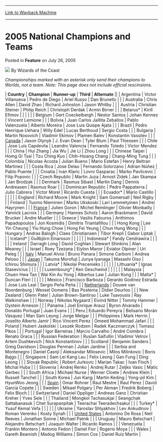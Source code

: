 
---
[Link to Wayback Machine](https://web.archive.org/web/20211028212959/https://magic.wizards.com/en/articles/archive/feature/2005-national-champions-and-teams-2005-07-26)

[_metadata_:wayback_url]:- "https://magic.wizards.com/en/articles/archive/feature/2005-national-champions-and-teams-2005-07-26"
[_metadata_:wayback_raw_url]:- "https://web.archive.org/web/20211028212959id_/https://magic.wizards.com/en/articles/archive/feature/2005-national-champions-and-teams-2005-07-26"
[_metadata_:wayback_capture_timestamp]:- "2021-10-28 21:29:59+00:00"
[_metadata_:description]:- "Championships marked with an asterisk only send their champions to Worlds, not a team."
[_metadata_:generator]:- "Drupal 7 (http://drupal.org)"
---


2005 National Champions and Teams
=================================



 Posted in **Feature**
 on July 26, 2005 






![](https://media.magic.wizards.com/styles/auth_small/public/images/person/wizards_author.jpg)
By Wizards of the Coast











*Championships marked with an asterisk only send their champions to Worlds, not a team. Note: This page does not include official rescinsions.*



  | **Country** | **Champion** | **Runner-up** | **Third** | **Alternate** ||  | Argentina | Victor Villanueva  | Pedro de Diego  | Ariel Russo  | Dan Brunello  |
|  | Australia | Chris Allen  | David Zhao  | Richard Johnston  | Jason Whitby  |
|  | Austria | Christian Steiner | Philip Reich | Christoph Derdak | Armin Birner |
|  | Belarus\* | Kirill Efimov |  |  |  |
|  | Belgium | Gert Coeckelbergh | Nestor Santos | Johan Kennes | Vincent Lemione |
|  | Bolivia | Juan Carlos Jaillita Zeballos  | Pablo Valenzuela  | Alberto Moreira  | Jose Luis Quispe Ajata  |
|  | Brazil | Pedro Henrique Uehara | Willy Edel | Lucas Berthoud | Sergio Costa |
|  | Bulgaria | Martin Nosovich  | Vladimir Ekimov  | Plamen Balev  | Konstantin Vassilev  |
|  | [Canada](/en/events/coverage/jason-olynyk-leads-canadian-rat-pack-worlds) | Jason Olynyk  | J. Evan Dean  | Tyler Blum  | Paul Thiessen  |
|  | Chile | Jose Luis Capdevila | Leandro Valencia  | Fernando Toledo  | Victor Mendez  |
|  | China | Hui Zhang  | Jia Wu  | Jie Li  | Zhou Long  |
|  | Chinese Taipei | Homg Gi Tsai  | Tzu Ching Kuo  | Chih-Hsiang Chang  | Chang-Ming Tung  |
|  | Colombia | Nicolas Acosta  | Julian Bueno  | Mario Estefan  | Henry Beltran Martinez  |
|  | Costa Rica | Jose Delao | Fernando Solorzano | Adrian Núñez | Pablo Puente |
|  | Croatia | Ivan Klaric | Lovro Gasparac | Marko Pavlicevic | Filip Popovic |
|  | Czech Republic | Martin Juza  | Arnost Zidek  | Jan Skampa  | Jan Brodzak  |
|  | Denmark | Rasmus Sibast | Martin Dang | Dennis Andreasen | Rasmus Roar |
|  | Dominican Republic | Pedro Pappaterra  | Julio Cabrera  | Victor Morel  | Ricardo Cuesta  |
|  | Ecuador\* | Mario Castillo |  |  |  |
|  | England | Richard Moore | Mark Knight | Sam Gomersall | Neil Rigby |
|  | Finland | Tuomo Nieminen  | Marko Ukskoski  | Lari Lemmetyinen  | Andrei Hayrynen  |
|  | [France](/en/node/531021) | Julien Goron | Michel Remlinger | Olivier Monbailly | Yannick Lacroix |
|  | Germany | Hannes Scholz | Aaron Brackmann | David Brucker | Andre Mueller |
|  | Greece | Vasilis Fatouros | Anthimos Papadopoulos | Jon Kosmidis | Dimitris Triantafillou |
|  | Hong Kong | Lee Yin Cheung | Yiu Hung Chow | Hong Fei Yeung | Chun Hung Wong |
|  | Hungary | Andras Balogh | Claes Christiansen | Tibor Krepli | Gabor Liptak |
|  | Iceland\* | Gu∂björn Einarsson |  |  |  |
|  | Indonesia\* | Fandy Cendrawira  | 
 | 
 | 
 |
|  | Ireland | Darragh Long  | David Coghlan  | Stewart Shinkins  | Alan Meaney  |
|  | Israel | Roey Tzezana | Eiylon Manor | Eviator Olpiner | Uri Peleg |
|  | [Italy](/en/node/575471) | Manuel Alvisi | Bruno Panara | Simone Carboni | Andrea Peloso |
|  | [Japan](/en/events/coverage/morofuji-oiso-shimura-form-team-japan) | Takuma Morofuji  | Junya Iyanaga  | Masashi Oiso | Ichirou Shimura  |
|  | Latvia\* | Nikolai Precenieks |  |  |  |
|  | Lithuania\* | Ignas Stasevicius |  |  |  |
|  | Luxembourg\* | Ken Geschwind  |  |  |  |
|  | Malaysia | Chuen Hwa Tan  | Wai Kin Au Yong  | Albertus Law  | Julian Kong  |
|  | Malta\* | Duncan Fleri |  |  |  |
|  | Mexico | Francisco Barboza | Gerardo Godinez Estrada | Jose Luis Leal | Sergio Peña Peña |
|  | [Netherlands](/en/events/coverage/local-boy-crowned-king) |  Douwe van Noordenburg | Wessel Oomens | Bas Postema | Didier Deurloo |
|  | New Zealand | Glenn Patel | Julian Brown-Santirso | Luke Tsavousis | Ray Walkinshaw |
|  | Norway | Nikolas Nygaard  | Eivind Nitter  | Tommy Hammer  | Oystein Arneson  |
|  | Panama | Joel Enrique Arauz  | Byron Alvarado  | Donaldo Portugal  | Juan Evans  |
|  | Peru | Eduardo Pereyra  | Belisario Morán Vásquez  | Man Sam Leung  | Jorge Melgar  |
|  | Philippines | Mark Herrin  | Joselito Alberto Jamir  | Rico Vincent Perez  | Omeed Mohammad Jafari  |
|  | Poland | Hubert Jaskolski  | Leszek Rodzen  | Radek Kaczmarczyk  | Tomasz Pikos  |
|  | Portugal | Igor Barreiras | Marcio Carvalho | André Coimbra | Renato Graca |
|  | Russian Federation | Ruslan Saifullin | Vladimir Vetrov | Artem Dushkevich | Nick Konstantinov |
|  | Scotland | Benjamin Sanders  | Greig Davidson  | Douglas Penman  | Julian Jardine  |
|  | Serbia and Montenegro | Daniel Casnji  | Aleksandar Milosevic  | Milos Milinkovic  | Boris Bajgo  |
|  | Singapore | Sam Lei Kang Lau | Felix Leong  | Gan Fung  | Ding Leong  |
|  | Slovak Republic | Robert Jurkovic  | Marian Takac  | Ivan Floch  | Michal Huba  |
|  | Slovenia | Andrej Renko  | Andrej Rutar  | Zeljko Vasic  | Matic Gerbec  |
|  | South Africa | Michael Nurse  | Werner Cloete  | Andrew Klein  | Russell Tanchel  |
|  | South Korea | Jun Kang  | Martin Keding  | Yong-pil Kim  | HyunWoo Jeong  |
|  | [Spain](/en/node/584876) | Omar Rohner | Raul Mestre | Raul Perez | David Garcia Copete |
|  | Sweden | Mikael Polgary | Per Akman | Fredrik Boberg | Felix Bloch |
|  | Switzerland | Daniel Oppliger | Andreas Ganz | Christian Kreher | Yves Sele |
|  | Thailand | Mongkol Tachasukjai  | Seangchak Sattabanasuk  | Chet Surapanpitak  | Teerachai Teeradechsakul  |
|  | Turkey\* | Yusuf Kemal Vefa  |  |  |  |
|  | Ukraine | Yaroslav Shlyakhov | Lev Ankudinov | Roman Verenko | Kosty Synah |
|  | [United States](/en/events/coverage/de-rosa-crowned-us-champion) | Antonino De Rosa | Neil Reeves | Jonathan Sonne | Michael Patnik |
|  | Uruguay | Mauro Betschart  | Alejandro Betschart  | Joaquin Walter  | Ricardo Ramos  |
|  | Venezuela | Frankin Montero | Antonio Fedon | Daniel Fior | Rogerio Moya |
|  | Wales | Gareth Beamish  | Madog Williams  | Simon Cox  | Daniel Ruiz Martin  |







